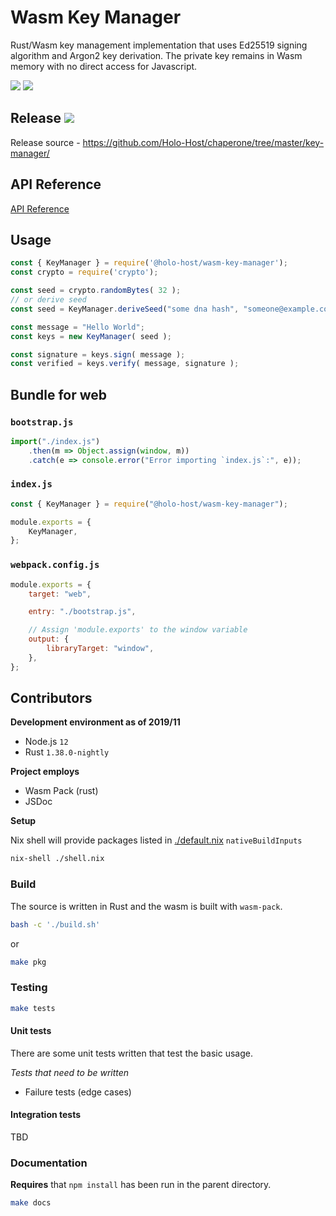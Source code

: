 
# Wasm Key Manager

Rust/Wasm key management implementation that uses Ed25519 signing algorithm and Argon2 key
derivation.  The private key remains in Wasm memory with no direct access for Javascript.

![](https://img.shields.io/maintenance/last%20update%202019-11/2019?style=flat-square)
![](https://img.shields.io/badge/dev@latest-0.0.4-orange?style=flat-square)

## Release ![](https://img.shields.io/npm/v/@holo-host/wasm-key-manager/latest?style=flat-square)
Release source - https://github.com/Holo-Host/chaperone/tree/master/key-manager/


## API Reference

[API Reference](https://holo-host.github.io/chaperone/key-manager/docs/KeyManager.html)


## Usage

```js
const { KeyManager } = require('@holo-host/wasm-key-manager');
const crypto = require('crypto');

const seed = crypto.randomBytes( 32 );
// or derive seed
const seed = KeyManager.deriveSeed("some dna hash", "someone@example.com", "Passw0rd!");

const message = "Hello World";
const keys = new KeyManager( seed );

const signature = keys.sign( message );
const verified = keys.verify( message, signature );
```

## Bundle for web

### `bootstrap.js`
```js
import("./index.js")
    .then(m => Object.assign(window, m))
    .catch(e => console.error("Error importing `index.js`:", e));
```

### `index.js`
```js
const { KeyManager } = require("@holo-host/wasm-key-manager");

module.exports = {
    KeyManager,
};
```

### `webpack.config.js`
```js
module.exports = {
    target: "web",

    entry: "./bootstrap.js",

    // Assign 'module.exports' to the window variable
    output: {
        libraryTarget: "window",
    },
};
```

## Contributors

**Development environment as of 2019/11**
- Node.js `12`
- Rust `1.38.0-nightly`

**Project employs**
- Wasm Pack (rust)
- JSDoc

**Setup**

Nix shell will provide packages listed in [./default.nix](./default.nix) `nativeBuildInputs`
```bash
nix-shell ./shell.nix
```

### Build

The source is written in Rust and the wasm is built with `wasm-pack`.

```bash
bash -c './build.sh'
```
or
```bash
make pkg
```

### Testing

```bash
make tests
```

#### Unit tests
There are some unit tests written that test the basic usage.

*Tests that need to be written*
- Failure tests (edge cases)

#### Integration tests
TBD

### Documentation

**Requires** that `npm install` has been run in the parent directory.

```bash
make docs
```
